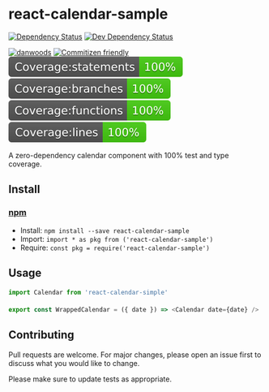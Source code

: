 <!-- TITLE/ -->

<h1>react-calendar-sample</h1>

<!-- /TITLE -->

<!-- BADGES/ -->

<span class="badge-daviddm"><a href="https://david-dm.org/danwoods/react-calendar-sample" title="View the status of this project's dependencies on DavidDM"><img src="https://img.shields.io/david/danwoods/react-calendar-sample.svg" alt="Dependency Status" /></a></span>
<span class="badge-daviddmdev"><a href="https://david-dm.org/danwoods/react-calendar-sample#info=devDependencies" title="View the status of this project's development dependencies on DavidDM"><img src="https://img.shields.io/david/dev/danwoods/react-calendar-sample.svg" alt="Dev Dependency Status" /></a></span>

<!-- /BADGES -->

[![danwoods](https://circleci.com/gh/danwoods/react-calendar-sample/tree/master.svg?style=shield)](https://circleci.com/gh/danwoods/react-calendar-sample/tree/master)
[![Commitizen friendly](https://img.shields.io/badge/commitizen-friendly-brightgreen.svg)](http://commitizen.github.io/cz-cli/)
![Statements](./assets/badge-statements.svg)
![Branches](./assets/badge-branches.svg)
![Functions](./assets/badge-functions.svg)
![Lines](./assets/badge-lines.svg)

<!-- DESCRIPTION/ -->

A zero-dependency calendar component with 100% test and type coverage.

<!-- /DESCRIPTION -->

<!-- INSTALL/ -->

<h2>Install</h2>

<a href="https://npmjs.com" title="npm is a package manager for javascript"><h3>npm</h3></a>

<ul>
<li>Install: <code>npm install --save react-calendar-sample</code></li>
<li>Import: <code>import * as pkg from ('react-calendar-sample')</code></li>
<li>Require: <code>const pkg = require('react-calendar-sample')</code></li>
</ul>

<!-- /INSTALL -->

## Usage

```javascript
import Calendar from 'react-calendar-simple'

export const WrappedCalendar = ({ date }) => <Calendar date={date} />
```

## Contributing

Pull requests are welcome. For major changes, please open an issue first to discuss what you would like to change.

Please make sure to update tests as appropriate.
